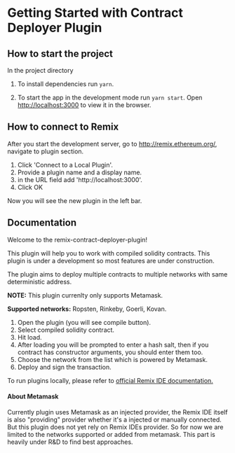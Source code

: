 # Getting Started with Contract Deployer Plugin

## How to start the project

In the project directory

1. To install dependencies run `yarn`.

2. To start the app in the development mode run `yarn start`.
   Open [http://localhost:3000](http://localhost:3000) to view it in the browser.

## How to connect to Remix

After you start the development server, go to http://remix.ethereum.org/, navigate to plugin section.

1. Click 'Connect to a Local Plugin'.
2. Provide a plugin name and a display name.
3. in the URL field add 'http://localhost:3000'.
4. Click OK

Now you will see the new plugin in the left bar.

## Documentation

Welcome to the remix-contract-deployer-plugin!

This plugin will help you to work with compiled solidity contracts. This plugin is under a development so most features are under construction.

The plugin aims to deploy multiple contracts to multiple networks with same deterministic address.

**NOTE:** This plugin currenlty only supports Metamask.

**Supported networks:** Ropsten, Rinkeby, Goerli, Kovan.

1. Open the plugin (you will see compile button).
2. Select compiled solidity contract.
3. Hit load.
4. After loading you will be prompted to enter a hash salt, then if you contract has constructor arguments, you should enter them too.
5. Choose the network from the list which is powered by Metamask.
6. Deploy and sign the transaction.

To run plugins locally, please refer to [official Remix IDE documentation.](https://remix-ide.readthedocs.io/en/latest/plugin_manager.html?highlight=connect%20to%20local%20plugin#plugin-devs-load-a-local-plugin)

#### About Metamask

Currently plugin uses Metamask as an injected provider, the Remix IDE itself is also "providing" provider whether it's a injected or manually connected. But this plugin does not yet rely on Remix IDEs provider. So for now we are limited to the networks supported or added from metamask. This part is heavily under R&D to find best approaches.
